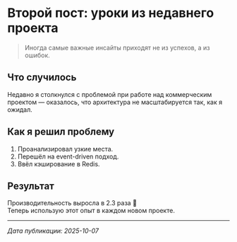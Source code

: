# Второй пост: уроки из недавнего проекта

> Иногда самые важные инсайты приходят не из успехов, а из ошибок.

## Что случилось

Недавно я столкнулся с проблемой при работе над коммерческим проектом — оказалось, что архитектура не масштабируется так, как я ожидал.

## Как я решил проблему

1. Проанализировал узкие места.
2. Перешёл на event-driven подход.
3. Ввёл кэширование в Redis.

## Результат

Производительность выросла в 2.3 раза 🚀  
Теперь использую этот опыт в каждом новом проекте.

---

_Дата публикации: 2025-10-07_
